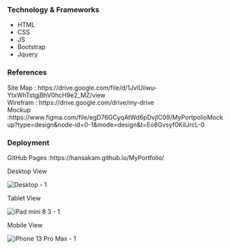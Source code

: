 <h3>Technology & Frameworks</h3>

<ul>
  <li>HTML</li>
  <li>CSS</li>
  <li>JS</li>
  <li>Bootstrap</li>
  <li>Jquery</li>
</ul>
<h3>References</h3>
Site Map : https://drive.google.com/file/d/1JvlUiiwu-YtxWhTstgjBhV0hcH9e2_MZ/view <br>
Wirefram : https://drive.google.com/drive/my-drive<br>
Mockup :https://www.figma.com/file/egD76GCyqAtWd6pDvjIC09/MyPortpolioMockup?type=design&node-id=0-1&mode=design&t=Eo8Gvsyf0KiIJrcL-0

<h3>Deployment</h3>
<!-- InfinityFree : http://ferdfolio.epizy.com <br> -->
GitHub Pages :https://hansakam.github.io/MyPortfolio/ <br>



Desktop View

![Desktop - 1](https://user-images.githubusercontent.com/101160326/190047547-8df35f03-2431-4e23-b141-0944e95b7daf.png)

Tablet View

![iPad mini 8 3 - 1](https://user-images.githubusercontent.com/101160326/190048152-0b4bb418-f612-42b5-b25f-4b0ccbd0ae56.png)

Mobile View

![iPhone 13 Pro Max - 1](https://user-images.githubusercontent.com/101160326/190048176-1f99002d-c2af-4df9-9166-479b6b014257.png)
